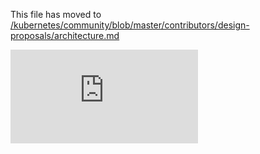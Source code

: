 This file has moved to [/kubernetes/community/blob/master/contributors/design-proposals/architecture.md](https://github.com/kubernetes/community/blob/master/contributors/design-proposals/architecture.md)


<!-- BEGIN MUNGE: GENERATED_ANALYTICS -->
[![Analytics](https://kubernetes-site.appspot.com/UA-36037335-10/GitHub/docs/design/architecture.md?pixel)]()
<!-- END MUNGE: GENERATED_ANALYTICS -->
